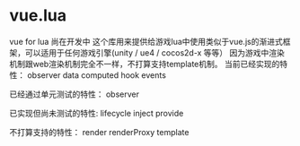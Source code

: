# vue.lua
vue for lua
尚在开发中
这个库用来提供给游戏lua中使用类似于vue.js的渐进式框架，可以适用于任何游戏引擎(unity / ue4 / cocos2d-x 等等）
因为游戏中渲染机制跟web渲染机制完全不一样，不打算支持template机制。
当前已经实现的特性：
observer
data
computed
hook
events

已经通过单元测试的特性：
observer


已实现但尚未测试的特性:
lifecycle
inject
provide

不打算支持的特性：
render
renderProxy
template
